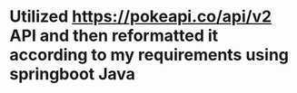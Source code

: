 # Utilized https://pokeapi.co/api/v2 API and then reformatted it according to my requirements using springboot Java

